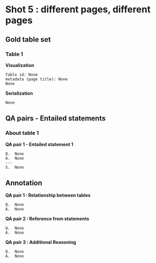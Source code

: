 # Shot 5 : different pages, different pages

## Gold table set

### Table 1

**Visualization**

    Table id: None
    metadata (page title): None
    None

**Serialization**

    None

## QA pairs - Entailed statements

### About table 1

**QA pair 1 - Entailed statement 1**

    Q.  None
    A.  None
    ---
    S.  None

## Annotation

**QA pair 1 : Relationship between tables**

    Q.  None
    A.  None

**QA pair 2 : Reference from statements**

    Q.  None
    A.  None

**QA pair 3 : Additional Reasoning**

    Q.  None
    A.  None
